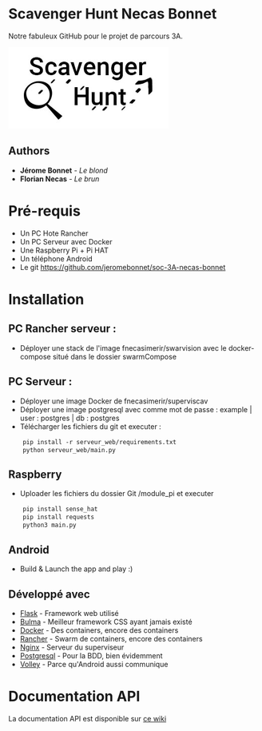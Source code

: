 # Scavenger Hunt Necas Bonnet
Notre fabuleux GitHub pour le projet de parcours 3A.

![Logo](./logo.jpg?raw=true "Logo")

## Authors

* **Jérome Bonnet** - *Le blond*
* **Florian Necas** - *Le brun*

# Pré-requis
- Un PC Hote Rancher
- Un PC Serveur avec Docker
- Une Raspberry Pi + Pi HAT 
- Un téléphone Android
- Le git https://github.com/jeromebonnet/soc-3A-necas-bonnet

# Installation

## PC Rancher serveur : 
- Déployer une stack de l'image fnecasimerir/swarvision avec le docker-compose situé dans le dossier swarmCompose

## PC Serveur :
- Déployer une image Docker de fnecasimerir/superviscav
- Déployer une image postgresql avec comme mot de passe : example | user : postgres | db : postgres
- Télécharger les fichiers du git et executer :

```
    pip install -r serveur_web/requirements.txt
    python serveur_web/main.py
```


## Raspberry
- Uploader les fichiers du dossier Git /module_pi et executer

```
    pip install sense_hat
    pip install requests
    python3 main.py
```

## Android
- Build & Launch the app and play :)

## Développé avec

* [Flask](http://flask.pocoo.org/) - Framework web utilisé
* [Bulma](https://bulma.io/) - Meilleur framework CSS ayant jamais existé
* [Docker](https://www.docker.com/) - Des containers, encore des containers
* [Rancher](http://rancher.com/) - Swarm de containers, encore des containers
* [Nginx](https://nginx.org/en/) - Serveur du superviseur
* [Postgresql](https://www.postgresql.org/?&) - Pour la BDD, bien évidemment
* [Volley](https://developer.android.com/training/volley/index.html) - Parce qu'Android aussi communique

# Documentation API

La documentation API est disponible sur [ce wiki](http://fnecas.ovh:3000/doku.php?id=wiki:scavhunt)






